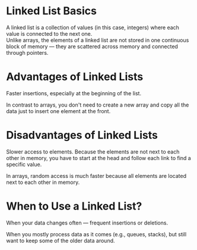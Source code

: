 # Linked List Basics

A linked list is a collection of values (in this case, integers) where each value is connected to the next one.  
Unlike arrays, the elements of a linked list are not stored in one continuous block of memory — they are scattered across memory and connected through pointers.
# Advantages of Linked Lists

 Faster insertions, especially at the beginning of the list.

 In contrast to arrays, you don't need to create a new array and copy all the data just to insert one element at the front.

# Disadvantages of Linked Lists

 Slower access to elements. Because the elements are not next to each other in memory, you have to start at the head and follow each link to find a specific value.

 In arrays, random access is much faster because all elements are located next to each other in memory.

# When to Use a Linked List?

When your data changes often — frequent insertions or deletions.

When you mostly process data as it comes (e.g., queues, stacks), but still want to keep some of the older data around.
